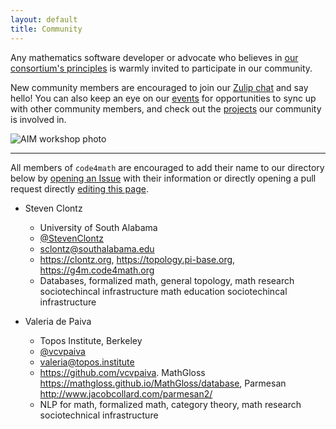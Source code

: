 ```yaml
---
layout: default
title: Community
---
```


Any mathematics software developer or advocate who believes in
[our consortium's principles](/#our-principles) is warmly invited
to participate in our community.

New community members are encouraged to join our
[Zulip chat](https://code4math.zulipchat.com/) and say hello! You can also keep
an eye on our [events](/events/) for opportunities to sync up
with other community members, and check out the
[projects](/projects/) our community is involved in.

![AIM workshop photo](/community/photo.png)

---

All members of `code4math` are encouraged to add their name to our directory
below by
[opening an Issue](https://github.com/code4mathorg/code4mathorg.github.io/issues/new?template=community-directory.md)
with their information or directly opening a pull request directly
[editing this page](https://github.com/code4mathorg/code4mathorg.github.io/blob/main/community/index.md).

- Steven Clontz
    - University of South Alabama
    - [@StevenClontz](https://github.com/StevenClontz)
    - <sclontz@southalabama.edu>
    - <https://clontz.org>, <https://topology.pi-base.org>, <https://g4m.code4math.org>
    - Databases, formalized math, general topology, math research sociotechincal infrastructure
      math education sociotechincal infrastructure

- Valeria de Paiva
    - Topos Institute, Berkeley
    - [@vcvpaiva](https://github.com/vcvpaiva)
    - <valeria@topos.institute>
    - <https://github.com/vcvpaiva>. MathGloss <https://mathgloss.github.io/MathGloss/database>, Parmesan <http://www.jacobcollard.com/parmesan2/>
    - NLP for math, formalized math, category theory, math research sociotechnical infrastructure
     
